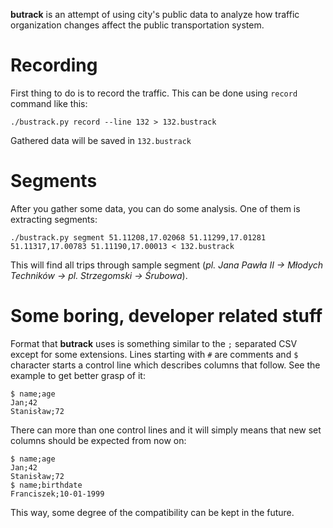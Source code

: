 **butrack** is an attempt of using city's public data to analyze how traffic organization changes affect the public transportation system.


Recording
=========
First thing to do is to record the traffic. This can be done using `record` command like this:

    ./bustrack.py record --line 132 > 132.bustrack

Gathered data will be saved in `132.bustrack`


Segments
========
After you gather some data, you can do some analysis. One of them is extracting segments:

    ./bustrack.py segment 51.11208,17.02068 51.11299,17.01281 51.11317,17.00783 51.11190,17.00013 < 132.bustrack

This will find all trips through sample segment (_pl. Jana Pawła II -> Młodych Techników -> pl. Strzegomski -> Śrubowa_).
    

Some boring, developer related stuff
====================================
Format that **butrack** uses is something similar to the `;` separated CSV except for some extensions. Lines starting with `#` are comments and `$` character starts a control line which describes columns that follow. See the example to get better grasp of it:

    $ name;age
    Jan;42
    Stanisław;72

There can more than one control lines and it will simply means that new set columns should be expected from now on:

    $ name;age
    Jan;42
    Stanisław;72
    $ name;birthdate
    Franciszek;10-01-1999

This way, some degree of the compatibility can be kept in the future.